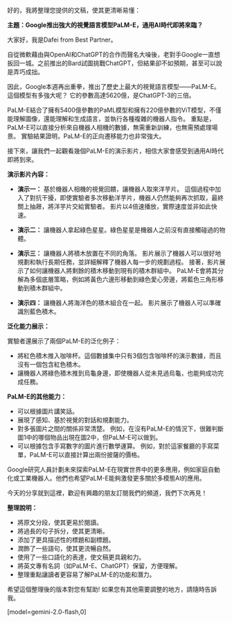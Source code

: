 好的，我將整理您提供的文稿，使其更清晰易懂：

**主題：Google推出強大的視覺語言模型PaLM-E，通用AI時代即將來臨？**

大家好，我是Dafei from Best Partner。

自從微軟藉由與OpenAI和ChatGPT的合作而聲名大噪後，老對手Google一直想扳回一城。之前推出的Bard試圖挑戰ChatGPT，但結果卻不如預期，甚至可以說是弄巧成拙。

因此，Google本週再出重拳，推出了歷史上最大的視覺語言模型——PaLM-E。 這個模型有多強大呢？ 它的參數高達5620億，是ChatGPT-3的三倍。

PaLM-E結合了擁有5400億參數的PaML模型和擁有220億參數的ViT模型，不僅能理解圖像，還能理解和生成語言，並執行各種複雜的機器人指令。 重點是，PaLM-E可以直接分析來自機器人相機的數據，無需重新訓練，也無需預處理場景。 實驗結果證明，PaLM-E的正向遷移能力也非常強大。

接下來，讓我們一起觀看幾個PaLM-E的演示影片，相信大家會感受到通用AI時代即將到來。

**演示影片內容：**

*   **演示一：** 基於機器人相機的視覺回饋，讓機器人取來洋芋片。 這個過程中加入了對抗干擾，即使實驗者多次移動洋芋片，機器人仍然能夠再次抓取，最終關上抽屜，將洋芋片交給實驗者。 影片以4倍速播放，實際速度並非如此快速。

*   **演示二：** 讓機器人拿起綠色星星。綠色星星是機器人之前沒有直接觸碰過的物體。

*   **演示三：** 讓機器人將積木放置在不同的角落。 影片展示了機器人可以很好地規劃和執行長期任務，並詳細解釋了機器人每一步的規劃過程。 接著，影片展示了如何讓機器人將剩餘的積木移動到現有的積木群組中。 PaLM-E會將其分解為多個底層策略，例如將黃色六邊形移動到綠色愛心旁邊，將藍色三角形移動到積木群組中。

*   **演示四：** 讓機器人將海洋色的積木組合在一起。 影片展示了機器人可以準確識別藍色積木。

**泛化能力展示：**

實驗者還展示了兩個PaLM-E的泛化例子：

*   將紅色積木推入咖啡杯。這個數據集中只有3個包含咖啡杯的演示數據，而且沒有一個包含紅色積木。
*   讓機器人將綠色積木推到烏龜身邊，即使機器人從未見過烏龜，也能夠成功完成任務。

**PaLM-E的其他能力：**

*   可以根據圖片講笑話。
*   展現了感知、基於視覺的對話和規劃能力。
*   對多張圖片之間的關係非常清楚。 例如，在沒有PaLM-E的情況下，很難判斷圖1中的哪個物品出現在圖2中，但PaLM-E可以做到。
*   可以根據包含手寫數字的圖片進行數學運算。 例如，對於這家餐廳的手寫菜單，PaLM-E可以直接計算出兩份披薩的價格。

Google研究人員計劃未來探索PaLM-E在現實世界中的更多應用，例如家庭自動化或工業機器人。他們也希望PaLM-E能夠激發更多關於多模態AI的應用。

今天的分享就到這裡，歡迎有興趣的朋友訂閱我們的頻道，我們下次再見！

**整理說明：**

*   將原文分段，使其更易於閱讀。
*   將過長的句子拆分，使其更清晰。
*   添加了更具描述性的標題和副標題。
*   潤飾了一些語句，使其更流暢自然。
*   使用了一些口語化的表達，使文稿更具親和力。
*   將英文專有名詞（如PaLM-E、ChatGPT）保留，方便理解。
*   整理重點讓讀者更容易了解PaLM-E的功能和潛力。

希望這個整理後的版本對您有幫助! 如果您有其他需要調整的地方，請隨時告訴我。

[model=gemini-2.0-flash,0]
